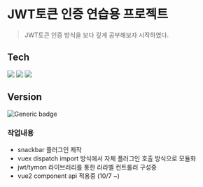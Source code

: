 <h1>JWT토큰 인증 연습용 프로젝트</h1>
<blockquote>JWT토큰 인증 방식을 보다 깊게 공부해보자 시작하였다.</blockquote>

<h2>Tech</h2>
<img src="https://img.shields.io/badge/Laravels-FF2D20?style=for-the-badge&logo=Laravel&logoColor=white" >
<img src="https://img.shields.io/badge/Vue.js-4FC08D?style=for-the-badge&logo=Vue.js&logoColor=white" >
<img src="https://img.shields.io/badge/Vuetify-1867C0?style=for-the-badge&logo=Vuetify&logoColor=white" >

<h2>Version</h2>

![Generic badge](https://img.shields.io/badge/Laravel-8.7.6-green.svg)


<h3>작업내용</h3>
<ul>
    <li> snackbar 플러그인 제작</li>
    <li> vuex dispatch import 방식에서 자체 플러그인 호출 방식으로 모듈화</li>
    <li> jwt/tymon 라이브러리를 통한 라라벨 컨트롤러 구성중</li>
    <li> vue2 component api 적용중 (10/7 ~)</li>        
</ul>





